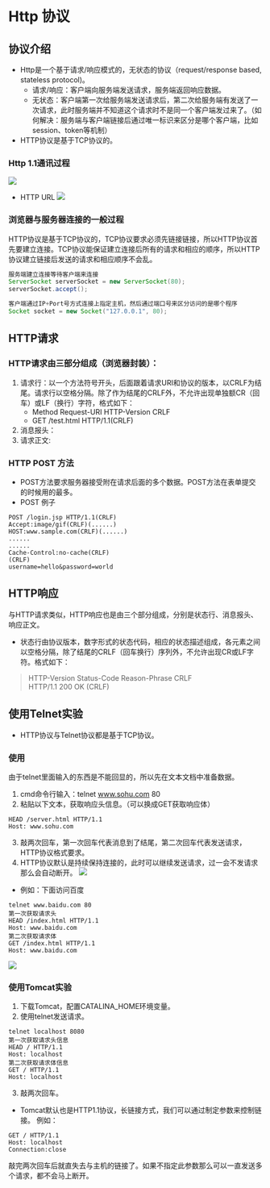 # Http 协议
## 协议介绍
- Http是一个基于请求/响应模式的，无状态的协议（request/response based, stateless protocol)。
    - 请求/响应：客户端向服务端发送请求，服务端返回响应数据。
    - 无状态：客户端第一次给服务端发送请求后，第二次给服务端有发送了一次请求，此时服务端并不知道这个请求时不是同一个客户端发过来了。（如何解决：服务端与客户端链接后通过唯一标识来区分是哪个客户端，比如session、token等机制）
- HTTP协议是基于TCP协议的。

### Http 1.1通讯过程
![](http://cloudnotes.nos-eastchina1.126.net/20181102032937-756488.jpg)
- HTTP URL
![](http://cloudnotes.nos-eastchina1.126.net/20181102033139-341655.jpg)

### 浏览器与服务器连接的一般过程
HTTP协议是基于TCP协议的，TCP协议要求必须先链接链接，所以HTTP协议首先要建立连接。TCP协议能保证建立连接后所有的请求和相应的顺序，所以HTTP协议建立链接后发送的请求和相应顺序不会乱。
```java
服务端建立连接等待客户端来连接
ServerSocket serverSocket = new ServerSocket(80);
serverSocket.accept();

客户端通过IP+Port号方式连接上指定主机，然后通过端口号来区分访问的是哪个程序
Socket socket = new Socket("127.0.0.1", 80);
```
## HTTP请求
### HTTP请求由三部分组成（浏览器封装）：
1. 请求行：以一个方法符号开头，后面跟着请求URI和协议的版本，以CRLF为结尾。请求行以空格分隔。除了作为结尾的CRLF外，不允许出现单独额CR（回车）或LF（换行）字符，格式如下：
    - Method Request-URI HTTP-Version CRLF
    - GET /test.html HTTP/1.1(CRLF)
2. 消息报头：
3. 请求正文:
### HTTP POST 方法
- POST方法要求服务器接受附在请求后面的多个数据。POST方法在表单提交的时候用的最多。
- POST 例子
```http
POST /login.jsp HTTP/1.1(CRLF)
Accept:image/gif(CRLF)(......)
HOST:www.sample.com(CRLF)(......)
......
......
Cache-Control:no-cache(CRLF)
(CRLF)
username=hello&password=world
```
## HTTP响应
与HTTP请求类似，HTTP响应也是由三个部分组成，分别是状态行、消息报头、响应正文。
- 状态行由协议版本，数字形式的状态代码，相应的状态描述组成，各元素之间以空格分隔，除了结尾的CRLF（回车换行）序列外，不允许出现CR或LF字符。格式如下：
> HTTP-Version Status-Code Reason-Phrase CRLF<br/>
> HTTP/1.1 200 OK (CRLF)

## 使用Telnet实验
- HTTP协议与Telnet协议都是基于TCP协议。
### 使用
由于telnet里面输入的东西是不能回显的，所以先在文本文档中准备数据。
1. cmd命令行输入：telnet www.sohu.com 80
2. 粘贴以下文本，获取响应头信息。（可以换成GET获取响应体）
```text
HEAD /server.html HTTP/1.1
Host: www.sohu.com
```
3. 敲两次回车，第一次回车代表消息到了结尾，第二次回车代表发送请求，HTTP协议格式要求。
4. HTTP协议默认是持续保持连接的，此时可以继续发送请求，过一会不发请求那么会自动断开。
![](http://cloudnotes.nos-eastchina1.126.net/20181102045803-365596.jpg)
- 例如：下面访问百度
```
telnet www.baidu.com 80
第一次获取请求头
HEAD /index.html HTTP/1.1
Host: www.baidu.com
第二次获取请求体
GET /index.html HTTP/1.1
Host: www.baidu.com
```
![](http://cloudnotes.nos-eastchina1.126.net/20181102050411-83007.jpg)

### 使用Tomcat实验
1. 下载Tomcat，配置CATALINA_HOME环境变量。
2. 使用telnet发送请求。
```telnet
telnet localhost 8080
第一次获取请求头信息
HEAD / HTTP/1.1
Host: localhost
第二次获取请求体信息
GET / HTTP/1.1
Host: localhost
```
3. 敲两次回车。
- Tomcat默认也是HTTP1.1协议，长链接方式，我们可以通过制定参数来控制链接。
例如：
```
GET / HTTP/1.1
Host: localhost
Connection:close
```
敲完两次回车后就直失去与主机的链接了。如果不指定此参数那么可以一直发送多个请求，都不会马上断开。
